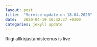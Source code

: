 ```yaml
---
layout: post
title:  "Service update on 18.04.2020"
date:   2020-04-19 10:42:37 +0300
categories: jekyll update
---
```

Riigi allkirjastamisteenus is live
